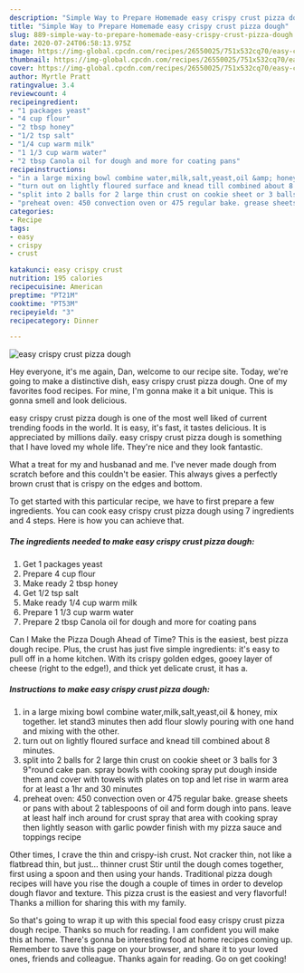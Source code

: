 ```yaml
---
description: "Simple Way to Prepare Homemade easy crispy crust pizza dough"
title: "Simple Way to Prepare Homemade easy crispy crust pizza dough"
slug: 889-simple-way-to-prepare-homemade-easy-crispy-crust-pizza-dough
date: 2020-07-24T06:58:13.975Z
image: https://img-global.cpcdn.com/recipes/26550025/751x532cq70/easy-crispy-crust-pizza-dough-recipe-main-photo.jpg
thumbnail: https://img-global.cpcdn.com/recipes/26550025/751x532cq70/easy-crispy-crust-pizza-dough-recipe-main-photo.jpg
cover: https://img-global.cpcdn.com/recipes/26550025/751x532cq70/easy-crispy-crust-pizza-dough-recipe-main-photo.jpg
author: Myrtle Pratt
ratingvalue: 3.4
reviewcount: 4
recipeingredient:
- "1 packages yeast"
- "4 cup flour"
- "2 tbsp honey"
- "1/2 tsp salt"
- "1/4 cup warm milk"
- "1 1/3 cup warm water"
- "2 tbsp Canola oil for dough and more for coating pans"
recipeinstructions:
- "in a large mixing bowl combine water,milk,salt,yeast,oil &amp; honey, mix together. let stand3 minutes then add flour slowly pouring with one hand and mixing with the other."
- "turn out on lightly floured surface and knead till combined about 8 minutes."
- "split into 2 balls for 2 large thin crust on cookie sheet or 3 balls for 3 9&#34;round cake pan. spray bowls with cooking spray put dough inside them and cover with towels with plates on top and let rise in warm area for at least a 1hr and 30 minutes"
- "preheat oven: 450 convection oven or 475 regular bake. grease sheets or pans with about 2 tablespoons of oil and form dough into pans. leave at least half inch around for crust spray that area with cooking spray then lightly season with garlic powder finish with my pizza sauce and toppings recipe"
categories:
- Recipe
tags:
- easy
- crispy
- crust

katakunci: easy crispy crust 
nutrition: 195 calories
recipecuisine: American
preptime: "PT21M"
cooktime: "PT53M"
recipeyield: "3"
recipecategory: Dinner

---
```



![easy crispy crust pizza dough](https://img-global.cpcdn.com/recipes/26550025/751x532cq70/easy-crispy-crust-pizza-dough-recipe-main-photo.jpg)

Hey everyone, it's me again, Dan, welcome to our recipe site. Today, we're going to make a distinctive dish, easy crispy crust pizza dough. One of my favorites food recipes. For mine, I'm gonna make it a bit unique. This is gonna smell and look delicious.

easy crispy crust pizza dough is one of the most well liked of current trending foods in the world. It is easy, it's fast, it tastes delicious. It is appreciated by millions daily. easy crispy crust pizza dough is something that I have loved my whole life. They're nice and they look fantastic.

What a treat for my and husbanad and me. I&#39;ve never made dough from scratch before and this couldn&#39;t be easier. This always gives a perfectly brown crust that is crispy on the edges and bottom.


To get started with this particular recipe, we have to first prepare a few ingredients. You can cook easy crispy crust pizza dough using 7 ingredients and 4 steps. Here is how you can achieve that.

<!--inarticleads1-->

##### The ingredients needed to make easy crispy crust pizza dough:

1. Get 1 packages yeast
1. Prepare 4 cup flour
1. Make ready 2 tbsp honey
1. Get 1/2 tsp salt
1. Make ready 1/4 cup warm milk
1. Prepare 1 1/3 cup warm water
1. Prepare 2 tbsp Canola oil for dough and more for coating pans


Can I Make the Pizza Dough Ahead of Time? This is the easiest, best pizza dough recipe. Plus, the crust has just five simple ingredients: it&#39;s easy to pull off in a home kitchen. With its crispy golden edges, gooey layer of cheese (right to the edge!), and thick yet delicate crust, it has a. 

<!--inarticleads2-->

##### Instructions to make easy crispy crust pizza dough:

1. in a large mixing bowl combine water,milk,salt,yeast,oil &amp; honey, mix together. let stand3 minutes then add flour slowly pouring with one hand and mixing with the other.
1. turn out on lightly floured surface and knead till combined about 8 minutes.
1. split into 2 balls for 2 large thin crust on cookie sheet or 3 balls for 3 9&#34;round cake pan. spray bowls with cooking spray put dough inside them and cover with towels with plates on top and let rise in warm area for at least a 1hr and 30 minutes
1. preheat oven: 450 convection oven or 475 regular bake. grease sheets or pans with about 2 tablespoons of oil and form dough into pans. leave at least half inch around for crust spray that area with cooking spray then lightly season with garlic powder finish with my pizza sauce and toppings recipe


Other times, I crave the thin and crispy-ish crust. Not cracker thin, not like a flatbread thin, but just… thinner crust Stir until the dough comes together, first using a spoon and then using your hands. Traditional pizza dough recipes will have you rise the dough a couple of times in order to develop dough flavor and texture. This pizza crust is the easiest and very flavorful! Thanks a million for sharing this with my family. 

So that's going to wrap it up with this special food easy crispy crust pizza dough recipe. Thanks so much for reading. I am confident you will make this at home. There's gonna be interesting food at home recipes coming up. Remember to save this page on your browser, and share it to your loved ones, friends and colleague. Thanks again for reading. Go on get cooking!
